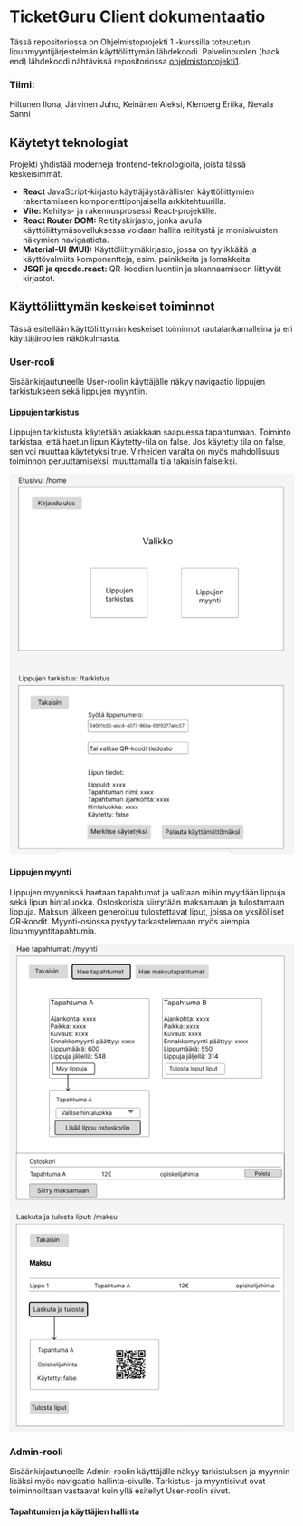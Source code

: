 # TicketGuru Client dokumentaatio

Tässä repositoriossa on Ohjelmistoprojekti 1 -kurssilla toteutetun lipunmyyntijärjestelmän käyttöliittymän lähdekoodi. Palvelinpuolen (back end) lähdekoodi nähtävissä repositoriossa [ohjelmistoprojekti1](https://github.com/devjuhis/ohjelmistoprojekti1).

### Tiimi: 
Hiltunen Ilona, Järvinen Juho, Keinänen Aleksi, Klenberg Eriika, Nevala Sanni

## Käytetyt teknologiat
Projekti yhdistää moderneja frontend-teknologioita, joista tässä keskeisimmät.

* **React** JavaScript-kirjasto käyttäjäystävällisten käyttöliittymien rakentamiseen komponenttipohjaisella arkkitehtuurilla.
* **Vite:** Kehitys- ja rakennusprosessi React-projektille.
* **React Router DOM:** Reitityskirjasto, jonka avulla käyttöliittymäsovelluksessa voidaan hallita  reititystä ja monisivuisten näkymien navigaatiota.
* **Material-UI (MUI):** Käyttöliittymäkirjasto, jossa on tyylikkäitä ja käyttövalmiita komponentteja, esim. painikkeita ja lomakkeita.
* **JSQR ja qrcode.react:** QR-koodien luontiin ja skannaamiseen liittyvät kirjastot.

## Käyttöliittymän keskeiset toiminnot
Tässä esitellään käyttöliittymän keskeiset toiminnot rautalankamalleina ja eri käyttäjäroolien näkökulmasta.

### User-rooli
Sisäänkirjautuneelle User-roolin käyttäjälle näkyy navigaatio lippujen tarkistukseen sekä lippujen myyntiin.

#### Lippujen tarkistus
Lippujen tarkistusta käytetään asiakkaan saapuessa tapahtumaan. Toiminto tarkistaa, että haetun lipun Käytetty-tila on false. Jos käytetty tila on false, sen voi muuttaa käytetyksi true. Virheiden varalta on myös mahdollisuus toiminnon peruuttamiseksi, muuttamalla tila takaisin false:ksi.

![Käyttöliittymän näkymä lippujen tarkistukseen](op1-client-side/wireframes/tarkistus.png)

#### Lippujen myynti
Lippujen myynnissä haetaan tapahtumat ja valitaan mihin myydään lippuja sekä lipun hintaluokka. Ostoskorista siirrytään maksamaan ja tulostamaan lippuja. Maksun jälkeen generoituu tulostettavat liput, joissa on yksilölliset QR-koodit. Myynti-osiossa pystyy tarkastelemaan myös aiempia lipunmyyntitapahtumia.

![Käyttöliittymän näkymä lippujen myyntiin](op1-client-side/wireframes/myynti.png)

### Admin-rooli
Sisäänkirjautuneelle Admin-roolin käyttäjälle näkyy tarkistuksen ja myynnin lisäksi myös navigaatio hallinta-sivulle. Tarkistus- ja myyntisivut ovat toiminnoiltaan vastaavat kuin yllä esitellyt User-roolin sivut.

#### Tapahtumien ja käyttäjien hallinta





